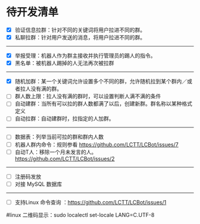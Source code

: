 # 待开发清单

 - [x] 验证信息拉群：针对不同的关键词将用户拉进不同的群。
 - [x] 私聊拉群：针对用户发送的消息，将用户拉进不同的群。
 ------------
 - [x] 举报受理：机器人作为群主接收并执行管理员的踢人的指令。
 - [x] 黑名单：被机器人踢掉的人无法再次被拉群
 ------------
 - [x] 随机加群：某一个关键词允许设置多个不同的群，允许随机拉到某个群内／或者拉人没有满的群。
 - [ ] 群人数上限：拉人没有满的群时，可以设置判断人满不满的条件
 - [ ] 自动建群：当所有可以拉的群人数都满了以后，创建新群。群名称以某种格式定义
 - [ ] 自动拉群：自动建群时，拉指定的人加群。
 ------------
 - [ ] 数据表：列举当前可拉的群和群内人数
 - [ ] 机器人群内命令：规则参看 https://github.com/LCTT/LCBot/issues/7
 - [ ] 自动T人：移除一个月未发言的人。 https://github.com/LCTT/LCBot/issues/2
 ------------
 - [ ] 注册码发放
 - [ ] 对接 MySQL 数据库
------------
 - [ ] 支持Linux 命令查询 ：https://github.com/LCTT/LCBot/issues/1
 
#linux 二维码显示：sudo localectl set-locale LANG=C.UTF-8